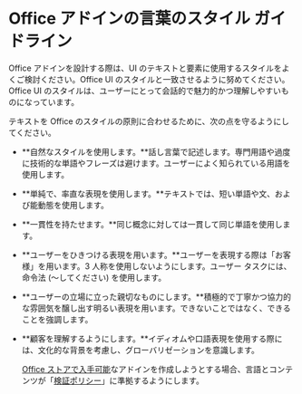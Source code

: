 # <a name="voice-guidelines-for-office-add-ins"></a>Office アドインの言葉のスタイル ガイドライン

Office アドインを設計する際は、UI のテキストと要素に使用するスタイルをよくご検討ください。Office UI のスタイルと一致させるように努めてください。Office UI のスタイルは、ユーザーにとって会話的で魅力的かつ理解しやすいものになっています。 

テキストを Office のスタイルの原則に合わせるために、次の点を守るようにしてください。

- **自然なスタイルを使用します。**話し言葉で記述します。専門用語や過度に技術的な単語やフレーズは避けます。ユーザーによく知られている用語を使用します。
- **単純で、率直な表現を使用します。**テキストでは、短い単語や文、および能動態を使用します。 
- **一貫性を持たせます。**同じ概念に対しては一貫して同じ単語を使用します。
- **ユーザーをひきつける表現を用います。**ユーザーを表現する際は「お客様」を用います。3 人称を使用しないようにします。ユーザー タスクには、命令法 (～してください) を使用します。
- **ユーザーの立場に立った親切なものにします。**積極的で丁寧かつ協力的な雰囲気を醸し出す明るい表現を用います。できないことではなく、できることを強調します。
- **顧客を理解するようにします。**イディオムや口語表現を使用する際には、文化的な背景を考慮し、グローバリゼーションを意識します。


  [Office ストアで入手可能](https://msdn.microsoft.com/ja-jp/library/dn708487.aspx)なアドインを作成しようとする場合、言語とコンテンツが「[検証ポリシー](https://msdn.microsoft.com/ja-jp/library/office/jj220035.aspx)」に準拠するようにします。

